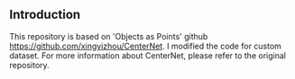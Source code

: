 ## Introduction
This repository is based on 'Objects as Points' github https://github.com/xingyizhou/CenterNet.
I modified the code for custom dataset. 
For more information about CenterNet, please refer to the original repository.



